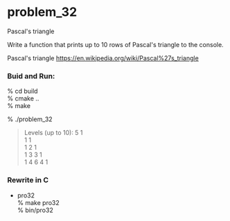 problem_32
===============

Pascal's triangle  

Write a function that prints up to 10 rows of Pascal's triangle to the console.

Pascal's triangle 
https://en.wikipedia.org/wiki/Pascal%27s_triangle


### Buid and Run:  
% cd build  
% cmake ..  
% make  

% ./problem_32  
> Levels (up to 10): 5
>         1   
>       1   1   
>     1   2   1   
>   1   3   3   1   
> 1   4   6   4   1   

  
### Rewrite in C
- pro32  
% make pro32  
% bin/pro32

